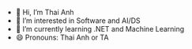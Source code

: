 - 👋 Hi, I’m Thai Anh
- 👀 I’m interested in Software and AI/DS
- 🌱 I’m currently learning .NET and Machine Learning
- 😄 Pronouns: Thai Anh or TA 

<!---
Tavjppro215/Tavjppro215 is a ✨ special ✨ repository because its `README.md` (this file) appears on your GitHub profile.
You can click the Preview link to take a look at your changes.
--->
